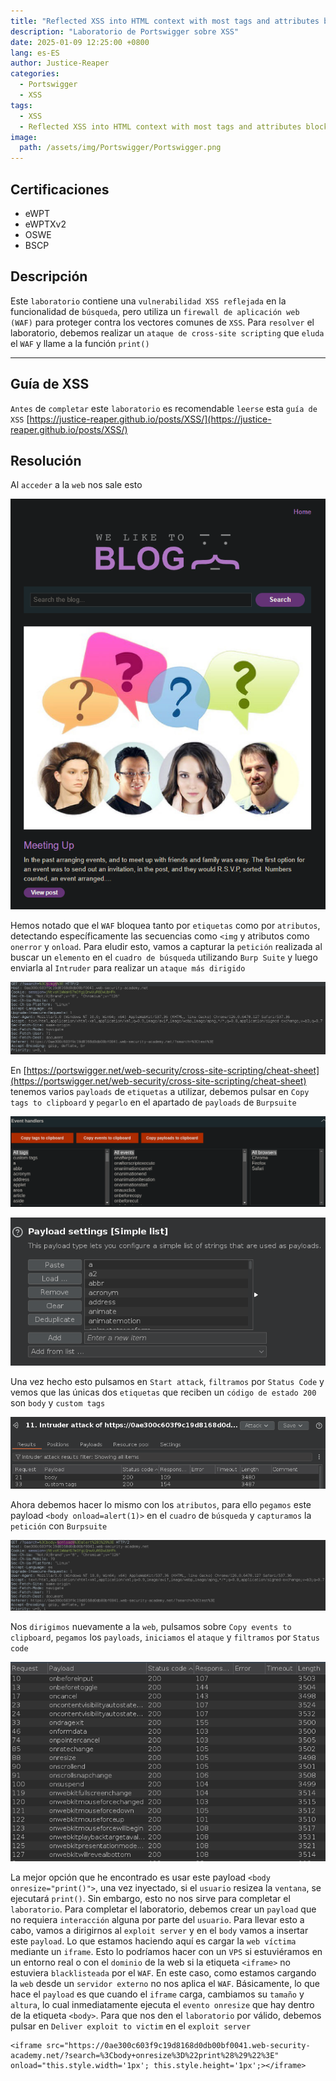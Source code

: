 ```yaml
---
title: "Reflected XSS into HTML context with most tags and attributes blocked"
description: "Laboratorio de Portswigger sobre XSS"
date: 2025-01-09 12:25:00 +0800
lang: es-ES
author: Justice-Reaper
categories:
  - Portswigger
  - XSS
tags:
  - XSS
  - Reflected XSS into HTML context with most tags and attributes blocked
image:
  path: /assets/img/Portswigger/Portswigger.png
---
```


## Certificaciones

- eWPT
- eWPTXv2
- OSWE
- BSCP
  
## Descripción

Este `laboratorio` contiene una `vulnerabilidad XSS reflejada` en la funcionalidad de `búsqueda`, pero utiliza un `firewall de aplicación web (WAF)` para proteger contra los vectores comunes de `XSS`. Para `resolver` el laboratorio, debemos realizar un `ataque de cross-site scripting` que `eluda` el `WAF` y llame a la función `print()`

---

## Guía de XSS

`Antes` de `completar` este `laboratorio` es recomendable `leerse` esta `guía de XSS` [https://justice-reaper.github.io/posts/XSS/](https://justice-reaper.github.io/posts/XSS/)

## Resolución

Al `acceder` a la `web` nos sale esto

![](/assets/img/XSS-Lab-14/image_1.png)

Hemos notado que el `WAF` bloquea tanto por `etiquetas` como por `atributos`, detectando específicamente las secuencias como `<img` y atributos como `onerror` y `onload`. Para eludir esto, vamos a capturar la `petición` realizada al buscar un `elemento` en el `cuadro de búsqueda` utilizando `Burp Suite` y luego enviarla al `Intruder` para realizar un `ataque más dirigido`

![](/assets/img/XSS-Lab-14/image_2.png)

En [https://portswigger.net/web-security/cross-site-scripting/cheat-sheet](https://portswigger.net/web-security/cross-site-scripting/cheat-sheet) tenemos varios `payloads` de `etiquetas` a utilizar, debemos pulsar en `Copy tags to clipboard` y `pegarlo` en el apartado de `payloads` de `Burpsuite`

![](/assets/img/XSS-Lab-14/image_3.png)

![](/assets/img/XSS-Lab-14/image_4.png)

Una vez hecho esto pulsamos en `Start attack`, `filtramos` por `Status Code` y vemos que las únicas dos `etiquetas` que reciben un `código de estado 200` son `body` y `custom tags`

![](/assets/img/XSS-Lab-14/image_5.png)

Ahora debemos hacer lo mismo con los `atributos`, para ello `pegamos` este payload `<body onload=alert(1)>` en el `cuadro` de `búsqueda` y `capturamos` la `petición` con `Burpsuite`

![](/assets/img/XSS-Lab-14/image_6.png)

Nos `dirigimos` nuevamente a la `web`, pulsamos sobre `Copy events to clipboard`, `pegamos` los `payloads`, `iniciamos` el `ataque` y `filtramos` por `Status code`

![](/assets/img/XSS-Lab-14/image_7.png)

La mejor opción que he encontrado es usar este payload `<body onresize="print()">`, una vez inyectado, si el `usuario` resizea la `ventana`, se ejecutará `print()`. Sin embargo, esto no nos sirve para completar el `laboratorio`. Para completar el laboratorio, debemos crear un `payload` que no requiera `interacción` alguna por parte del `usuario`. Para llevar esto a cabo, vamos a dirigirnos al `exploit server` y en el `body` vamos a insertar este `payload`. Lo que estamos haciendo aquí es cargar la `web víctima` mediante un `iframe`. Esto lo podríamos hacer con un `VPS` si estuviéramos en un entorno real o con el `dominio` de la web si la etiqueta `<iframe>` no estuviera `blacklisteada` por el `WAF`. En este caso, como estamos cargando la `web` desde un `servidor externo` no nos aplica el `WAF`. Básicamente, lo que hace el `payload` es que cuando el `iframe` carga, cambiamos su `tamaño` y `altura`, lo cual inmediatamente ejecuta el `evento onresize` que hay dentro de la etiqueta `<body>`. Para que nos den el `laboratorio` por válido, debemos pulsar en `Deliver exploit to victim` en el `exploit server`

```
<iframe src="https://0ae300c603f9c19d8168d0db00bf0041.web-security-academy.net/?search=%3Cbody+onresize%3D%22print%28%29%22%3E" onload="this.style.width='1px'; this.style.height='1px';></iframe>
```
